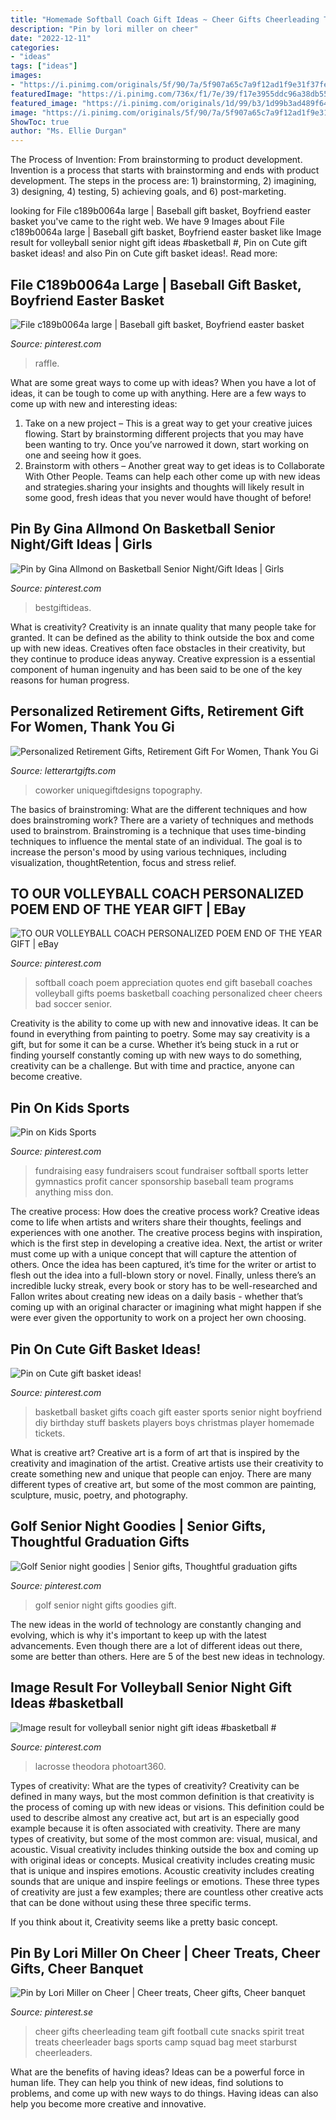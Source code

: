 ```yaml
---
title: "Homemade Softball Coach Gift Ideas ~ Cheer Gifts Cheerleading Team Gift Football Cute Snacks Spirit Treat Treats Cheerleader Bags Sports Camp Squad Bag Meet Starburst Cheerleaders"
description: "Pin by lori miller on cheer"
date: "2022-12-11"
categories:
- "ideas"
tags: ["ideas"]
images:
- "https://i.pinimg.com/originals/5f/90/7a/5f907a65c7a9f12ad1f9e31f37fefe6b.jpg"
featuredImage: "https://i.pinimg.com/736x/f1/7e/39/f17e3955ddc96a38db55b8e6f156ab69.jpg"
featured_image: "https://i.pinimg.com/originals/1d/99/b3/1d99b3ad489f649a3d7453487fb54dd9.jpg"
image: "https://i.pinimg.com/originals/5f/90/7a/5f907a65c7a9f12ad1f9e31f37fefe6b.jpg"
ShowToc: true
author: "Ms. Ellie Durgan"
---
```



The Process of Invention: From brainstorming to product development.
Invention is a process that starts with brainstorming and ends with product development. The steps in the process are: 1) brainstorming, 2) imagining, 3) designing, 4) testing, 5) achieving goals, and 6) post-marketing.

	

		
looking for File c189b0064a large | Baseball gift basket, Boyfriend easter basket you've came to the right web. We have 9 Images about File c189b0064a large | Baseball gift basket, Boyfriend easter basket like Image result for volleyball senior night gift ideas #basketball #, Pin on Cute gift basket ideas! and also Pin on Cute gift basket ideas!. Read more:
		
    
## File C189b0064a Large | Baseball Gift Basket, Boyfriend Easter Basket

<img loading=lazy src="https://i.pinimg.com/originals/5f/90/7a/5f907a65c7a9f12ad1f9e31f37fefe6b.jpg" onerror="this.onerror=null;this.src='https://tse2.mm.bing.net/th?id=OIP.2f7X-WQ9VqvauS7a9yfb8AHaHa&amp;pid=15.1';" alt="File c189b0064a large | Baseball gift basket, Boyfriend easter basket">

_Source: pinterest.com_

>raffle. 

	

What are some great ways to come up with ideas?
When you have a lot of ideas, it can be tough to come up with anything. Here are a few ways to come up with new and interesting ideas: 
1. Take on a new project – This is a great way to get your creative juices flowing. Start by brainstorming different projects that you may have been wanting to try. Once you’ve narrowed it down, start working on one and seeing how it goes. 
2. Brainstorm with others – Another great way to get ideas is to Collaborate With Other People. Teams can help each other come up with new ideas and strategies.sharing your insights and thoughts will likely result in some good, fresh ideas that you never would have thought of before! 

    
## Pin By Gina Allmond On Basketball Senior Night/Gift Ideas | Girls

<img loading=lazy src="https://i.pinimg.com/originals/5c/56/14/5c5614b8cc2765b2f5343fc48ad46452.jpg" onerror="this.onerror=null;this.src='https://tse2.mm.bing.net/th?id=OIP.DXvXIYONc8G4mBmpW9FxLAHaJ4&amp;pid=15.1';" alt="Pin by Gina Allmond on Basketball Senior Night/Gift Ideas | Girls">

_Source: pinterest.com_

>bestgiftideas. 

	

What is creativity?
Creativity is an innate quality that many people take for granted. It can be defined as the ability to think outside the box and come up with new ideas. Creatives often face obstacles in their creativity, but they continue to produce ideas anyway. Creative expression is a essential component of human ingenuity and has been said to be one of the key reasons for human progress.

    
## Personalized Retirement Gifts, Retirement Gift For Women, Thank You Gi

<img loading=lazy src="https://cdn.shopify.com/s/files/1/0081/7466/5824/products/Gift_Idea_for_Retiree_1024x1024.png?v=1586457656" onerror="this.onerror=null;this.src='https://tse3.mm.bing.net/th?id=OIP.-h8ZPt-Dq5_FpA_Aaj7L9gHaLG&amp;pid=15.1';" alt="Personalized Retirement Gifts, Retirement Gift For Women, Thank You Gi">

_Source: letterartgifts.com_

>coworker uniquegiftdesigns topography. 

	

The basics of brainstroming: What are the different techniques and how does brainstroming work?
There are a variety of techniques and methods used to brainstrom. Brainstroming is a technique that uses time-binding techniques to influence the mental state of an individual. The goal is to increase the person's mood by using various techniques, including visualization, thoughtRetention, focus and stress relief.

    
## TO OUR VOLLEYBALL COACH PERSONALIZED POEM END OF THE YEAR GIFT | EBay

<img loading=lazy src="https://i.pinimg.com/736x/f1/7e/39/f17e3955ddc96a38db55b8e6f156ab69.jpg" onerror="this.onerror=null;this.src='https://tse1.mm.bing.net/th?id=OIP.Buq_wt2ET3SEI_Dq3526HwAAAA&amp;pid=15.1';" alt="TO OUR VOLLEYBALL COACH PERSONALIZED POEM END OF THE YEAR GIFT | eBay">

_Source: pinterest.com_

>softball coach poem appreciation quotes end gift baseball coaches volleyball gifts poems basketball coaching personalized cheer cheers bad soccer senior. 

	

Creativity is the ability to come up with new and innovative ideas. It can be found in everything from painting to poetry. Some may say creativity is a gift, but for some it can be a curse. Whether it’s being stuck in a rut or finding yourself constantly coming up with new ways to do something, creativity can be a challenge. But with time and practice, anyone can become creative.

    
## Pin On Kids Sports

<img loading=lazy src="https://i.pinimg.com/736x/93/7b/e2/937be2535220973ed347e21d51a4d3b4--easy-fundraising-fundraisers.jpg" onerror="this.onerror=null;this.src='https://tse2.mm.bing.net/th?id=OIP.xaOqWdIw3DV8JGSB-07UCAHaOS&amp;pid=15.1';" alt="Pin on Kids Sports">

_Source: pinterest.com_

>fundraising easy fundraisers scout fundraiser softball sports letter gymnastics profit cancer sponsorship baseball team programs anything miss don. 

	

The creative process: How does the creative process work?
Creative ideas come to life when artists and writers share their thoughts, feelings and experiences with one another. The creative process begins with inspiration, which is the first step in developing a creative idea. Next, the artist or writer must come up with a unique concept that will capture the attention of others. Once the idea has been captured, it’s time for the writer or artist to flesh out the idea into a full-blown story or novel. Finally, unless there’s an incredible lucky streak, every book or story has to be well-researched and Fallon writes about creating new ideas on a daily basis - whether that’s coming up with an original character or imagining what might happen if she were ever given the opportunity to work on a project her own choosing.

    
## Pin On Cute Gift Basket Ideas!

<img loading=lazy src="https://i.pinimg.com/originals/1d/99/b3/1d99b3ad489f649a3d7453487fb54dd9.jpg" onerror="this.onerror=null;this.src='https://tse3.mm.bing.net/th?id=OIP.6yd2sw0UfshYijndaym-4gHaJ7&amp;pid=15.1';" alt="Pin on Cute gift basket ideas!">

_Source: pinterest.com_

>basketball basket gifts coach gift easter sports senior night boyfriend diy birthday stuff baskets players boys christmas player homemade tickets. 

	

What is creative art?
Creative art is a form of art that is inspired by the creativity and imagination of the artist. Creative artists use their creativity to create something new and unique that people can enjoy. There are many different types of creative art, but some of the most common are painting, sculpture, music, poetry, and photography.

    
## Golf Senior Night Goodies | Senior Gifts, Thoughtful Graduation Gifts

<img loading=lazy src="https://i.pinimg.com/originals/09/12/19/0912197099ad16761dbff6369463be80.jpg" onerror="this.onerror=null;this.src='https://tse1.mm.bing.net/th?id=OIP.Gm_Yj8JQT3n2bEPv_C849gHaFj&amp;pid=15.1';" alt="Golf Senior night goodies | Senior gifts, Thoughtful graduation gifts">

_Source: pinterest.com_

>golf senior night gifts goodies gift. 

	

The new ideas in the world of technology are constantly changing and evolving, which is why it's important to keep up with the latest advancements. Even though there are a lot of different ideas out there, some are better than others. Here are 5 of the best new ideas in technology.

    
## Image Result For Volleyball Senior Night Gift Ideas #basketball #

<img loading=lazy src="https://i.pinimg.com/originals/d1/9c/03/d19c0380198efc9dc4ed2cd043540eb9.jpg" onerror="this.onerror=null;this.src='https://tse4.mm.bing.net/th?id=OIP.MvMfbq_EgJJ4bHym6qHrdwHaLH&amp;pid=15.1';" alt="Image result for volleyball senior night gift ideas #basketball #">

_Source: pinterest.com_

>lacrosse theodora photoart360. 

	

Types of creativity: What are the types of creativity?
Creativity can be defined in many ways, but the most common definition is that creativity is the process of coming up with new ideas or visions. This definition could be used to describe almost any creative act, but art is an especially good example because it is often associated with creativity.
There are many types of creativity, but some of the most common are: visual, musical, and acoustic. Visual creativity includes thinking outside the box and coming up with original ideas or concepts. Musical creativity includes creating music that is unique and inspires emotions. Acoustic creativity includes creating sounds that are unique and inspire feelings or emotions. These three types of creativity are just a few examples; there are countless other creative acts that can be done without using these three specific terms.

If you think about it, Creativity seems like a pretty basic concept.

    
## Pin By Lori Miller On Cheer | Cheer Treats, Cheer Gifts, Cheer Banquet

<img loading=lazy src="https://i.pinimg.com/originals/13/de/a6/13dea66474af71923b6fa0f828fc5b1e.jpg" onerror="this.onerror=null;this.src='https://tse4.mm.bing.net/th?id=OIP.2Ph3jTjEXXPJRxjjk9MIVgHaJ4&amp;pid=15.1';" alt="Pin by Lori Miller on Cheer | Cheer treats, Cheer gifts, Cheer banquet">

_Source: pinterest.se_

>cheer gifts cheerleading team gift football cute snacks spirit treat treats cheerleader bags sports camp squad bag meet starburst cheerleaders. 

	

What are the benefits of having ideas?
Ideas can be a powerful force in human life. They can help you think of new ideas, find solutions to problems, and come up with new ways to do things. Having ideas can also help you become more creative and innovative.

